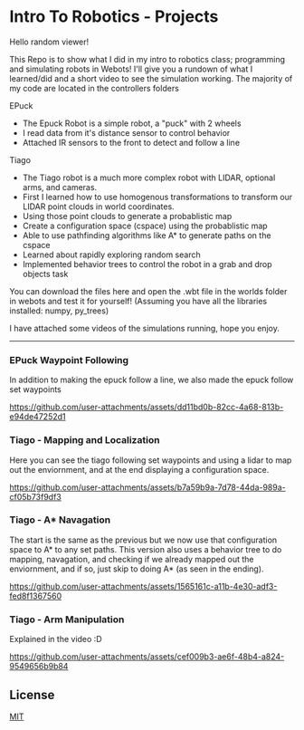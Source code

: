 # Intro To Robotics - Projects

Hello random viewer!

This Repo is to show what I did in my intro to robotics class; programming and simulating robots in Webots! I'll give you a rundown of what I learned/did and a short video to see the simulation working.
The majority of my code are located in the controllers folders

EPuck
- The Epuck Robot is a simple robot, a "puck" with 2 wheels
- I read data from it's distance sensor to control behavior
- Attached IR sensors to the front to detect and follow a line

Tiago
- The Tiago robot is a much more complex robot with LIDAR, optional arms, and cameras.
- First I learned how to use homogenous transformations to transform our LIDAR point clouds in world coordinates.
- Using those point clouds to generate a probablistic map
- Create a configuration space (cspace) using the probablistic map
- Able to use pathfinding algorithms like A* to generate paths on the cspace
- Learned about rapidly exploring random search
- Implemented behavior trees to control the robot in a grab and drop objects task

You can download the files here and open the .wbt file in the worlds folder in webots and test it for yourself!
(Assuming you have all the libraries installed: numpy, py_trees)

I have attached some videos of the simulations running, hope you enjoy.

-----
### EPuck Waypoint Following
In addition to making the epuck follow a line, we also made the epuck follow set waypoints

https://github.com/user-attachments/assets/dd11bd0b-82cc-4a68-813b-e94de47252d1


### Tiago - Mapping and Localization
Here you can see the tiago following set waypoints and using a lidar to map out the enviornment, and at the end displaying a configuration space.

https://github.com/user-attachments/assets/b7a59b9a-7d78-44da-989a-cf05b73f9df3


### Tiago - A* Navagation
The start is the same as the previous but we now use that configuration space to A* to any set paths.
This version also uses a behavior tree to do mapping, navagation, and checking if we already mapped out the enviornment, and if so, just skip to doing A* (as seen in the ending).

https://github.com/user-attachments/assets/1565161c-a11b-4e30-adf3-fed8f1367560



### Tiago - Arm Manipulation
Explained in the video :D

https://github.com/user-attachments/assets/cef009b3-ae6f-48b4-a824-9549656b9b84








## License

[MIT](https://choosealicense.com/licenses/mit/)


